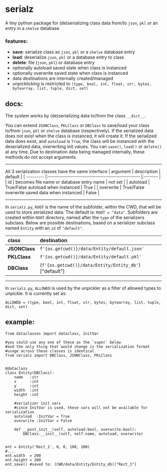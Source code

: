 # serialz
A tiny python package for (de)serializing class data from/to `json`, `pkl` or an entry in a `shelve` database


### features:
* **save**: serialize class as `json`, `pkl` or a `shelve` database entry
* **load**: deserialize `json`, `pkl` or a database entry to class
* **delete**: file (`json`, `pkl`) or database entry 
* optionally autoload saved state when class is instanced
* optionally overwrite saved state when class is instanced
* data destinations are internally created/managed
* unpicklicking is restricted to `(type, bool, int, float, str, bytes, bytearray, list, tuple, dict, set)`



## docs:

The system works by (de)serializing data to/from the class `__dict__`.

You can extend `JSONClass`, `PKLClass` or `DBClass` to save/load your class to/from `json`, `pkl` or `shelve` database (respectively). If the serialized data does not exist when the class is instanced, it will create it. If the serialized data does exist, and `autoload` is `True`, the class will be instanced with the deserialized data, overwriting init values. You can `save()`, `load()` or `delete()` at any time. Due to destination data being managed internally, these methods do not accept arguments.

____

All 3 serialization classes have the same interface
| argument  | description                                    | default |
| --------- |:---------------------------------------------- |:------- |
| id        | becomes file name or database entry name       | not set |
| autoload  | True/False autoload when instanced             | True    |
| overwrite | True/False overwrite saved data when instanced | False   |

____

In `serialz.py`, `ROOT` is the name of the subfolder, within the CWD, that will be used to store serialized data. The default is: `ROOT = "data"`. Subfolders are created within `ROOT` directory, named after the `type` of the serializers subclass. Below are possible destinations, based on a serializer subclass named `Entity` with an `id` of `"default"`.

| class         | destination                                            |
|:------------- |:------------------------------------------------------ |
| **JSONClass** | `f'{os.getcwd()}/data/Entity/default.json'`            |
| **PKLClass**  | `f'{os.getcwd()}/data/Entity/default.pkl'`             |
| **DBClass**   | (`f'{os.getcwd()}/data/Entity/Entity_db'`)["default"]  |

____

In `serialz.py`, `ALLOWED` is used by the unpickler as a filter of allowed types to unpickle. It is currently set as:<br /> 

```python3
ALLOWED = (type, bool, int, float, str, bytes, bytearray, list, tuple, dict, set)
```

## example:

```python3
from dataclasses import dataclass, InitVar

#you could use any one of these as the `super` below
#and the only thing that would change is the serialization format
#usage across these classes is identical
from serialz import DBClass, JSONClass, PKLClass


@dataclass
class Entity(DBClass):
    name   :str
    x      :int
    y      :int
    width  :int
    height :int
    
    #serializer init vars
    #since InitVar is used, these vars will not be available for serialization
    autoload  :InitVar = True
    overwrite :InitVar = False
    
    def __post_init__(self, autoload:bool, overwrite:bool):
        DBClass.__init__(self, self.name, autoload, overwrite)
        
        
ent = Entity('Rect_1', 0, 0, 100, 100)
#...
ent.width  = 200
ent.height = 200
ent.save() #saved to: (CWD/data/Entity/Entity_db)["Rect_1"]
```


